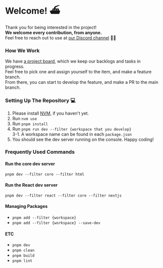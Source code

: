 # Welcome! ⛴️

Thank you for being interested in the project!  
**We welcome every contribution, from anyone.**  
Feel free to reach out to use at [our Discord channel](https://discord.gg/pGzJgKKj) 🙌🏻

### How We Work

We have [a project board](https://github.com/orgs/plainsheet/projects/2), which we keep our backlogs and tasks in progress.  
Feel free to pick one and assign yourself to the item, and make a feature branch.  
From there, you can start to develop the feature, and make a PR to the main branch.

### Setting Up The Repository 💻

1. Please install [NVM](https://github.com/nvm-sh/nvm?tab=readme-ov-file#installing-and-updating), if you haven't yet.
2. Run `nvm use`
3. Run `pnpm install`
4. Run `pnpm run dev --filter {workspace that you develop}`  
   3-1. A workspace name can be found in each `package.json`
5. You should see the dev server running on the console. Happy coding!

### Frequently Used Commands

#### Run the core dev server

```shell
pnpm dev --filter core --filter html
```

#### Run the React dev server

```shell
pnpm dev --filter react --filter core --filter nextjs
```

#### Managing Packages

- `pnpm add --filter {workspace}`
- `pnpm add --filter {workspace} --save-dev`

#### ETC

- `pnpm dev`
- `pnpm clean`
- `pnpm build`
- `pnpm lint`
